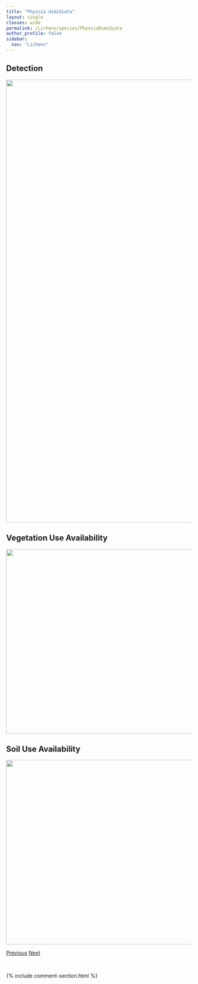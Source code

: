 ```yaml
---
title: "Physcia dimidiata"
layout: single
classes: wide
permalink: /Lichens/species/PhysciaDimidiata
author_profile: false
sidebar:
  nav: "Lichens"
---
```


<h2>Detection</h2>

<a href="https://drive.google.com/uc?export=view&id=12mO3fBNflw9LT6P98FqzhgRaeQX9kiko">
<img src="https://drive.google.com/uc?export=view&id=12mO3fBNflw9LT6P98FqzhgRaeQX9kiko" height = "1200" width = "800">
</a>


<h2>Vegetation Use Availability</h2>

<a href="https://drive.google.com/uc?export=view&id=16moV4rAQBN4QmJof1CMiqq9h-S1IJ1nk">
<img src="https://drive.google.com/uc?export=view&id=16moV4rAQBN4QmJof1CMiqq9h-S1IJ1nk" height = "500" width = "1000">
</a>


<h2>Soil Use Availability</h2>

<a href="https://drive.google.com/uc?export=view&id=1py1QcK_ywtcW2UhAaE-dHdjtQh7LANSx">
<img src="https://drive.google.com/uc?export=view&id=1py1QcK_ywtcW2UhAaE-dHdjtQh7LANSx" height = "500" width = "1000">
</a>


<a href="/DevelopmentWebsite/Lichens/species/PhysciaCaesia" class="pagination--pager" title="Physcia caesia">Previous</a> <a href="/DevelopmentWebsite/Lichens/species/PhysciaDubia" class="pagination--pager" title="Physcia dubia">Next</a>

<p>&nbsp;</p>

{% include comment-section.html %}
